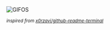 <div align="justify">
<picture>
    <source media="(prefers-color-scheme: dark)" srcset="https://i.ibb.co/xtRJ0SqC/output-gif.gif">
    <source media="(prefers-color-scheme: light)" srcset="https://i.ibb.co/xtRJ0SqC/output-gif.gif">
    <img alt="GIFOS" src="https://i.ibb.co/xtRJ0SqC/output-gif.gif">
</picture>

<sub><i>inspired from [x0rzavi/github-readme-terminal](https://github.com/x0rzavi/github-readme-terminal)</i></sub>

</div>

<!-- Image deletion URL: https://ibb.co/sdMyGv9m/d3909b89de8bdad38290aa34b44e1b95 -->